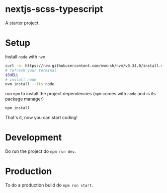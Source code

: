 # nextjs-scss-typescript

A starter project.

# Setup

Install `node` with `nvm`

```bash
curl -o- https://raw.githubusercontent.com/nvm-sh/nvm/v0.34.0/install.sh | bash
# refresh your terminal
$SHELL
# install node
nvm install --lts node
```

run `npm` to install the project dependencies (`npm` comes with `node` and is its package manager)

```bash
npm install
```

That's it, now you can start coding!

# Development

Do run the project do `npm run dev`.

# Production

To do a production build do `npm run start`.
